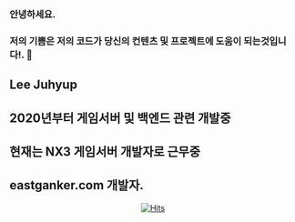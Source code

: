 ### 안녕하세요. 
### 저의 기쁨은 저의 코드가 당신의 컨텐츠 및 프로젝트에 도움이 되는것입니다!. 👋

## Lee Juhyup
## 2020년부터 게임서버 및 백엔드 관련 개발중
## 현재는 NX3 게임서버 개발자로 근무중
## eastganker.com 개발자.

<div align=center>
	
[![Hits](https://hits.seeyoufarm.com/api/count/incr/badge.svg?url=https%3A%2F%2Fgithub.com%2FjuhyupLee&count_bg=%2379C83D&title_bg=%23555555&icon=&icon_color=%23E7E7E7&title=hits&edge_flat=false)](https://hits.seeyoufarm.com)
	
  </div>

